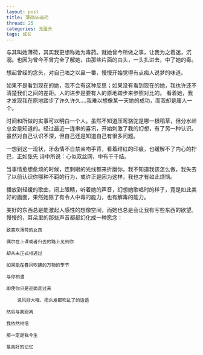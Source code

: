 ```yaml
---
layout: post
title: 薄荷&&毒药
thread: 25
categories: 无厘头
tags: 成长
---
```


与其叫她薄荷，其实我更想称她为毒药。就她曾今所做之事，让我为之着迷，沉溺。也因为曾今不曾完全了解她，由那些片面的由头，一头扎进去，中了她的毒。  

想起曾经的念头，对自己嗤之以鼻一番，慢慢开始觉得有点痴人说梦的味道。  

如果不是看到现在的她，我不会有这种反思；如果没有看到现在的她，我也许还不清楚我们之间的差距。人的进步是要有人的原地踏步来参照对比的。 看着她，我才发现我在原地踏步了许久许久....我难以想像某一天她的成功，而我却是庸人一个。  

时间和所做的实事可以明白一个人。虽然不知道压弯骆驼是哪一根稻草，但分水岭总会是知道的。经过最近一连串的喜讯，开始刺激了我的幻想，有了另一种认识。虽然对自己认识不深，但自己还是知道自己有很多问题。  

一想到这一现状，牙齿情不自禁亲吻手背，看着绯红的印痕，也缓解不了内心的拧巴，正如张先 诗中所说：心似双丝网，中有千千结。  

当事情愈想愈烦的时候，连刺眼的光线都来折磨你。我不知道我该怎么做，我失去了以前认识你哪种不羁的行为，或许正是因为这样，我也才有如此烦恼。  

播放到轻缓的歌曲，闭上眼睛，听着她的声音，幻想她歌唱时的样子，竟是如此美好的画面，果然她除了有令人中毒的能力，也有解毒的能力。  

美好的东西总是能激起人感性的想像空间，而她也总是会让我有写些东西的欲望。慢慢的，耳朵里的那些声音都都幻化成一种愿念：
	
	致喜欢薄荷的女孩 
    
	偶尔在上课或者归去的路上见到你  
    
	却从未正式相遇过  
	
	如果能在春风吹拂的万物的季节  
    
	与你相遇  
    
	即使你只是迎面走过来  
    
		说风好大哦，把头发都吹乱了的话语  
        
	然后与我别离  
    
	我依然相信  
    
	那一定是我今生  
    
	最美好的记忆
		
 					





